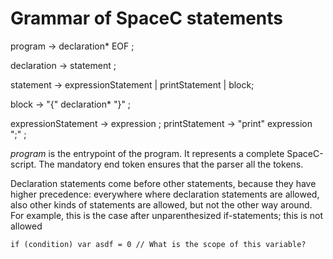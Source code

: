 # Grammar of SpaceC statements

program -> declaration* EOF ;

declaration -> statement ;

statement -> expressionStatement | printStatement | block;

block -> "{" declaration* "}" ;

expressionStatement -> expression ; printStatement -> "print" expression ";" ;

_program_ is the entrypoint of the program. It represents a complete SpaceC-script. The mandatory
end token ensures that the parser all the tokens.

Declaration statements come before other statements, because they have higher precedence: everywhere
where declaration statements are allowed, also other kinds of statements are allowed, but not the
other way around. For example, this is the case after unparenthesized if-statements; this is not
allowed

```
if (condition) var asdf = 0 // What is the scope of this variable?
```